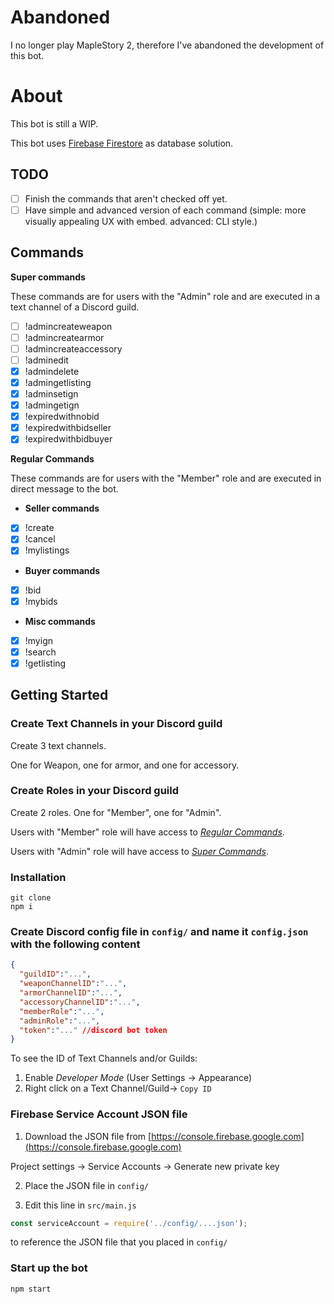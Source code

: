 # Abandoned

I no longer play MapleStory 2, therefore I've abandoned the development of this bot.

# About

This bot is still a WIP.

This bot uses [Firebase Firestore](https://firebase.google.com/docs/firestore) as database solution.

## TODO

- [ ] Finish the commands that aren't checked off yet.
- [ ] Have simple and advanced version of each command (simple: more visually appealing UX with embed. advanced: CLI style.)

## Commands

**Super commands**

These commands are for users with the "Admin" role and are executed in a text channel of a Discord guild.

- [ ] !admincreateweapon
- [ ] !admincreatearmor
- [ ] !admincreateaccessory
- [ ] !adminedit
- [x] !admindelete
- [x] !admingetlisting
- [x] !adminsetign
- [x] !admingetign
- [x] !expiredwithnobid
- [x] !expiredwithbidseller
- [x] !expiredwithbidbuyer

**Regular Commands**

These commands are for users with the "Member" role and are executed in direct message to the bot.

- **Seller commands**
- [x] !create
- [x] !cancel
- [x] !mylistings
- **Buyer commands**
- [x] !bid
- [x] !mybids
- **Misc commands**
- [x] !myign
- [x] !search
- [x] !getlisting

## Getting Started

### Create Text Channels in your Discord guild
Create 3 text channels.

One for Weapon, one for armor, and one for accessory.

### Create Roles in your Discord guild
Create 2 roles. One for "Member", one for "Admin".

Users with "Member" role will have access to [*Regular Commands*](#Commands).

Users with "Admin" role will have access to [*Super Commands*](#Commands).

### Installation
```
git clone
npm i
```
### Create Discord config file in `config/` and name it `config.json` with the following content
```json
{
  "guildID":"...",
  "weaponChannelID":"...",
  "armorChannelID":"...",
  "accessoryChannelID":"...",
  "memberRole":"...",
  "adminRole":"...",
  "token":"..." //discord bot token
}
```

To see the ID of Text Channels and/or Guilds:
1. Enable *Developer Mode* (User Settings -> Appearance)
2. Right click on a Text Channel/Guild-> `Copy ID`

### Firebase Service Account JSON file
1. Download the JSON file from [https://console.firebase.google.com](https://console.firebase.google.com)

  Project settings -> Service Accounts -> Generate new private key

2. Place the JSON file in `config/`

3. Edit this line in `src/main.js`
```js
const serviceAccount = require('../config/....json');
```
to reference the JSON file that you placed in `config/`

### Start up the bot
```
npm start
```
